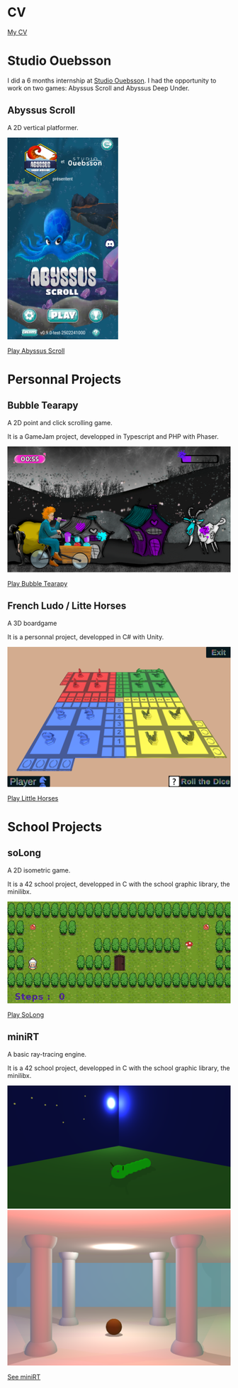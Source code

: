 # CV

[My CV](./assets/CV_Margaux_Riant.pdf)

# Studio Ouebsson

I did a 6 months internship at [Studio Ouebsson](https://studio.ouebsson.fr/).
I had the opportunity to work on two games: Abyssus Scroll and Abyssus Deep Under.

## Abyssus Scroll

A 2D vertical platformer.

<img src="./assets/img/AbyssusScroll.jpg" alt="Abyssus Scroll" width="250"/>

[Play Abyssus Scroll](./AbyssusScroll.html)

# Personnal Projects

## Bubble Tearapy

A 2D point and click scrolling game.

It is a GameJam project, developped in Typescript and PHP with Phaser.

![BubbleTearapy](./assets/img/bubbletearapy.png)

[Play Bubble Tearapy](./BubbleTearapy.html)

## French Ludo / Litte Horses

A 3D boardgame

It is a personnal project, developped in C# with Unity.

![LittleHorses](./assets/img/LittleHorses.png)

[Play Little Horses](./FrenchLudo.html)

# School Projects

## soLong

A 2D isometric game.

It is a 42 school project, developped in C with the school graphic library, the minilibx.

![SoLong](./assets/img/SoLong.gif)

[Play SoLong](./soLong.html)

## miniRT

A basic ray-tracing engine.

It is a 42 school project, developped in C with the school graphic library, the minilibx.

![miniRT](./assets/img/miniRT_caterpillar.png) 
![miniRT](./assets/img/miniRT_columns.png)

[See miniRT](./miniRT.html)
